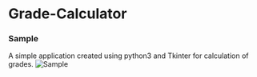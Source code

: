 # Grade-Calculator

### Sample
A simple application created using python3 and Tkinter for calculation of grades.
![Sample](https://cdn.pbrd.co/images/HIZTzUl.png)

